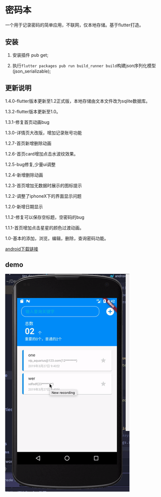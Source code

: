 # 密码本

一个用于记录密码的简单应用，不联网，仅本地存储。基于flutter打造。

## 安装

1. 安装插件 pub get;

2. 执行`flutter packages pub run build_runner build`构建json序列化模型(json_serializable);

## 更新说明
1.4.0-flutter版本更新至1.2正式版，本地存储由文本文件改为sqlite数据库。

1.3.2-flutter版本更新至1.0。

1.3.1-修复首页动画bug

1.3.0-详情页大改版，增加记录账号功能

1.2.7-首页新增删除动画

1.2.6-首页card增加点击水波纹效果。

1.2.5-bug修复,少量ui调整

1.2.4-新增删除动画

1.2.3-首页增加无数据时展示的图标提示

1.2.2-调整了iphoneX下的界面显示问题

1.2.0-新增日期显示

1.1.2-修复可以保存空标题，空密码的bug

1.1.1-首页增加点击星星的颜色过渡动画。

1.0-基本的添加，浏览，编辑，删除，查询密码功能。

[android下载链接](https://github.com/Hades-li/flutter_password/releases/download/1.4.0/app-release.apk)


## demo

![image](https://github.com/Hades-li/flutter_password/blob/master/demo.gif)
